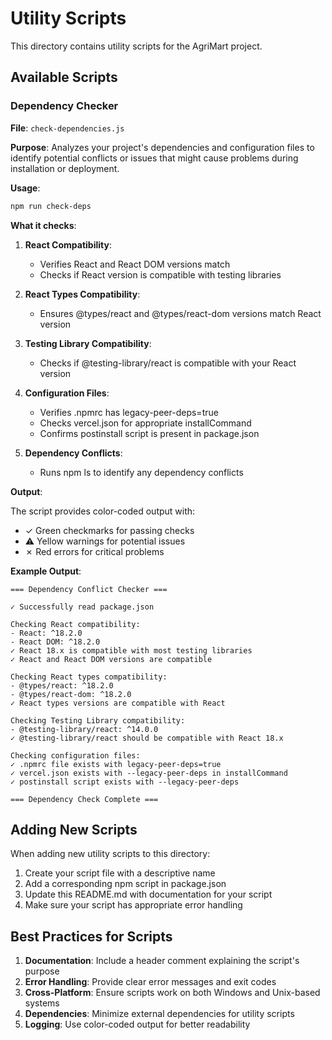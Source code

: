 # Utility Scripts

This directory contains utility scripts for the AgriMart project.

## Available Scripts

### Dependency Checker

**File**: `check-dependencies.js`

**Purpose**: Analyzes your project's dependencies and configuration files to identify potential conflicts or issues that might cause problems during installation or deployment.

**Usage**:

```bash
npm run check-deps
```

**What it checks**:

1. **React Compatibility**:
   - Verifies React and React DOM versions match
   - Checks if React version is compatible with testing libraries

2. **React Types Compatibility**:
   - Ensures @types/react and @types/react-dom versions match React version

3. **Testing Library Compatibility**:
   - Checks if @testing-library/react is compatible with your React version

4. **Configuration Files**:
   - Verifies .npmrc has legacy-peer-deps=true
   - Checks vercel.json for appropriate installCommand
   - Confirms postinstall script is present in package.json

5. **Dependency Conflicts**:
   - Runs npm ls to identify any dependency conflicts

**Output**:

The script provides color-coded output with:
- ✓ Green checkmarks for passing checks
- ⚠ Yellow warnings for potential issues
- ✗ Red errors for critical problems

**Example Output**:

```
=== Dependency Conflict Checker ===

✓ Successfully read package.json

Checking React compatibility:
- React: ^18.2.0
- React DOM: ^18.2.0
✓ React 18.x is compatible with most testing libraries
✓ React and React DOM versions are compatible

Checking React types compatibility:
- @types/react: ^18.2.0
- @types/react-dom: ^18.2.0
✓ React types versions are compatible with React

Checking Testing Library compatibility:
- @testing-library/react: ^14.0.0
✓ @testing-library/react should be compatible with React 18.x

Checking configuration files:
✓ .npmrc file exists with legacy-peer-deps=true
✓ vercel.json exists with --legacy-peer-deps in installCommand
✓ postinstall script exists with --legacy-peer-deps

=== Dependency Check Complete ===
```

## Adding New Scripts

When adding new utility scripts to this directory:

1. Create your script file with a descriptive name
2. Add a corresponding npm script in package.json
3. Update this README.md with documentation for your script
4. Make sure your script has appropriate error handling

## Best Practices for Scripts

1. **Documentation**: Include a header comment explaining the script's purpose
2. **Error Handling**: Provide clear error messages and exit codes
3. **Cross-Platform**: Ensure scripts work on both Windows and Unix-based systems
4. **Dependencies**: Minimize external dependencies for utility scripts
5. **Logging**: Use color-coded output for better readability